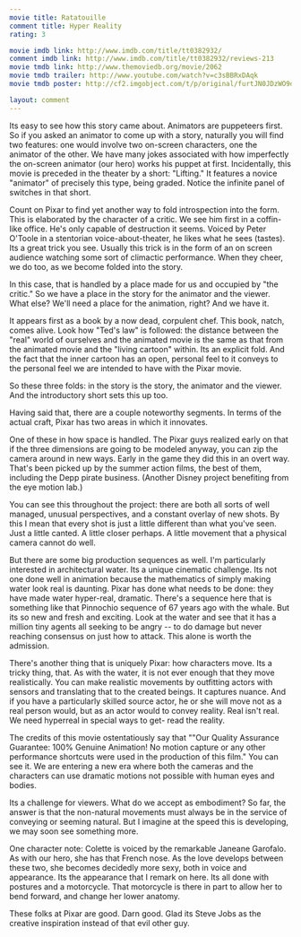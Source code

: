 ```yaml
---
movie title: Ratatouille
comment title: Hyper Reality
rating: 3

movie imdb link: http://www.imdb.com/title/tt0382932/
comment imdb link: http://www.imdb.com/title/tt0382932/reviews-213
movie tmdb link: http://www.themoviedb.org/movie/2062
movie tmdb trailer: http://www.youtube.com/watch?v=c3sBBRxDAqk
movie tmdb poster: http://cf2.imgobject.com/t/p/original/furtJN0JDzWO9dLVZ5HrdcHms7O.jpg

layout: comment
---
```


Its easy to see how this story came about. Animators are puppeteers first. So if you asked an animator to come up with a story, naturally you will find two features: one would involve two on-screen characters, one the animator of the other. We have many jokes associated with how imperfectly the on-screen animator (our hero) works his puppet at first. Incidentally, this movie is preceded in the theater by a short: "Lifting." It features a novice "animator" of precisely this type, being graded. Notice the infinite panel of switches in that short.

Count on Pixar to find yet another way to fold introspection into the form. This is elaborated by the character of a critic. We see him first in a coffin-like office. He's only capable of destruction it seems. Voiced by Peter O'Toole in a stentorian voice-about-theater, he likes what he sees (tastes). Its a great trick you see. Usually this trick is in the form of an on screen audience watching some sort of climactic performance. When they cheer, we do too, as we become folded into the story.

In this case, that is handled by a place made for us and occupied by "the critic." So we have a place in the story for the animator and the viewer. What else? We'll need a place for the animation, right? And we have it.

It appears first as a book by a now dead, corpulent chef. This book, natch, comes alive. Look how "Ted's law" is followed: the distance between the "real" world of ourselves and the animated movie is the same as that from the animated movie and the "living cartoon" within. Its an explicit fold. And the fact that the inner cartoon has an open, personal feel to it conveys to the personal feel we are intended to have with the Pixar movie.

So these three folds: in the story is the story, the animator and the viewer. And the introductory short sets this up too.

Having said that, there are a couple noteworthy segments. In terms of the actual craft, Pixar has two areas in which it innovates.

One of these in how space is handled. The Pixar guys realized early on that if the three dimensions are going to be modeled anyway, you can zip the camera around in new ways. Early in the game they did this in an overt way. That's been picked up by the summer action films, the best of them, including the Depp pirate business. (Another Disney project benefiting from the eye motion lab.)

You can see this throughout the project: there are both all sorts of well managed, unusual perspectives, and a constant overlay of new shots. By this I mean that every shot is just a little different than what you've seen. Just a little canted. A little closer perhaps. A little movement that a physical camera cannot do well.

But there are some big production sequences as well. I'm particularly interested in architectural water. Its a unique cinematic challenge. Its not one done well in animation because the mathematics of simply making water look real is daunting. Pixar has done what needs to be done: they have made water hyper-real, dramatic. There's a sequence here that is something like that Pinnochio sequence of 67 years ago with the whale. But its so new and fresh and exciting. Look at the water and see that it has a million tiny agents all seeking to be angry -- to do damage but never reaching consensus on just how to attack. This alone is worth the admission.

There's another thing that is uniquely Pixar: how characters move. Its a tricky thing, that. As with the water, it is not ever enough that they move realistically. You can make realistic movements by outfitting actors with sensors and translating that to the created beings. It captures nuance. And if you have a particularly skilled source actor, he or she will move not as a real person would, but as an actor would to convey reality. Real isn't real. We need hyperreal in special ways to get- read the reality.

The credits of this movie ostentatiously say that ""Our Quality Assurance Guarantee: 100% Genuine Animation! No motion capture or any other performance shortcuts were used in the production of this film." You can see it. We are entering a new era where both the cameras and the characters can use dramatic motions not possible with human eyes and bodies.

Its a challenge for viewers. What do we accept as embodiment? So far, the answer is that the non-natural movements must always be in the service of conveying or seeming natural. But I imagine at the speed this is developing, we may soon see something more.

One character note: Colette is voiced by the remarkable Janeane Garofalo. As with our hero, she has that French nose. As the love develops between these two, she becomes decidedly more sexy, both in voice and appearance. Its the appearance that I remark on here. Its all done with postures and a motorcycle. That motorcycle is there in part to allow her to bend forward, and change her lower anatomy. 

These folks at Pixar are good. Darn good. Glad its Steve Jobs as the creative inspiration instead of that evil other guy.